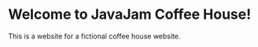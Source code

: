 <h1>Welcome to JavaJam Coffee House!</h1>
<p>This is a website for a fictional coffee house website.</p>
